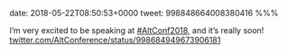 date: 2018-05-22T08:50:53+0000
tweet: 998848664008380416
%%%

I’m very excited to be speaking at [#AltConf2018](https://twitter.com/hashtag/AltConf2018), and it’s really soon! [twitter.com/AltConference/status/998684949673906181](https://twitter.com/AltConference/status/998684949673906181)
